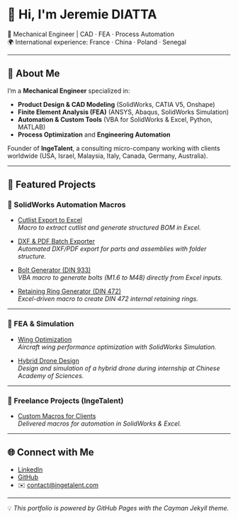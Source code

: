 # 👋 Hi, I'm Jeremie DIATTA  

🚀 Mechanical Engineer | CAD · FEA · Process Automation  
🌍 International experience: France · China · Poland · Senegal  

---

## 🔧 About Me
I’m a **Mechanical Engineer** specialized in:
- **Product Design & CAD Modeling** (SolidWorks, CATIA V5, Onshape)  
- **Finite Element Analysis (FEA)** (ANSYS, Abaqus, SolidWorks Simulation)  
- **Automation & Custom Tools** (VBA for SolidWorks & Excel, Python, MATLAB)  
- **Process Optimization** and **Engineering Automation**  

Founder of **IngeTalent**, a consulting micro-company working with clients worldwide (USA, Israel, Malaysia, Italy, Canada, Germany, Australia).  

---

## 📂 Featured Projects  

### 🔹 SolidWorks Automation Macros
- [Cutlist Export to Excel](https://github.com/JeremieDiatta/SW-Cutlist-Export)  
  *Macro to extract cutlist and generate structured BOM in Excel.*  

- [DXF & PDF Batch Exporter](https://github.com/JeremieDiatta/SW-DXF-PDF-Export)  
  *Automated DXF/PDF export for parts and assemblies with folder structure.*  

- [Bolt Generator (DIN 933)](https://github.com/JeremieDiatta/SW-Bolt-Generator)  
  *VBA macro to generate bolts (M1.6 to M48) directly from Excel inputs.*  

- [Retaining Ring Generator (DIN 472)](https://github.com/JeremieDiatta/SW-Retaining-Ring)  
  *Excel-driven macro to create DIN 472 internal retaining rings.*  

---

### 🔹 FEA & Simulation
- [Wing Optimization](https://github.com/JeremieDiatta/Wing-Optimization)  
  *Aircraft wing performance optimization with SolidWorks Simulation.*  

- [Hybrid Drone Design](https://github.com/JeremieDiatta/Hybrid-Drone)  
  *Design and simulation of a hybrid drone during internship at Chinese Academy of Sciences.*  

---

### 🔹 Freelance Projects (IngeTalent)
- [Custom Macros for Clients](https://github.com/JeremieDiatta/Client-Macros)  
  *Delivered macros for automation in SolidWorks & Excel.*  

---

## 🌐 Connect with Me
- [LinkedIn](https://www.linkedin.com/in/jeremie-diatta)  
- [GitHub](https://github.com/JeremieDiatta)  
- ✉️ contact@ingetalent.com  

---

💡 *This portfolio is powered by GitHub Pages with the Cayman Jekyll theme.*  

